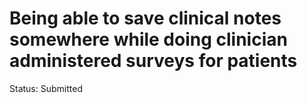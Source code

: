 # Being able to save clinical notes somewhere while doing clinician administered surveys for patients

Status: Submitted